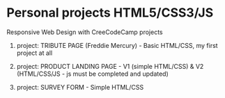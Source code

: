 # Personal projects HTML5/CSS3/JS

Responsive Web Design with CreeCodeCamp projects


1. project: TRIBUTE PAGE (Freddie Mercury) - Basic HTML/CSS, my first project at all

2. project: PRODUCT LANDING PAGE - V1 (simple HTML/CSS) & V2 (HTML/CSS/JS - js must be completed and updated)

3. project: SURVEY FORM - Simple HTML/CSS
